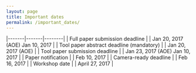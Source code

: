 ```yaml
---
layout: page
title: Important dates
permalink: /important_dates/
---
```


|-------|-------|--------|
| Full paper submission deadline | | Jan 20, 2017 (AOE)  Jan 10, 2017 |
| Tool paper abstract deadline (mandatory) | | Jan 20, 2017 (AOE) |
| Tool paper submission deadline | | Jan 23, 2017 (AOE)  Jan 10, 2017 |
| Paper notification | | Feb 10, 2017 |
| Camera-ready deadline | | Feb 16, 2017 |
| Workshop date | | April 27, 2017 |
